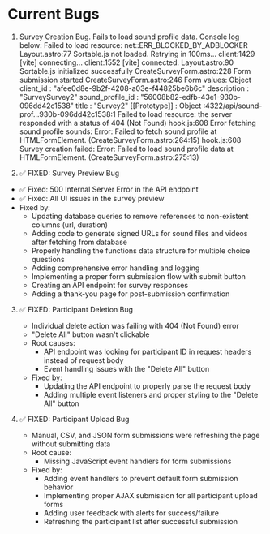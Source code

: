 # Current Bugs

1. Survey Creation Bug. Fails to load sound profile data.
Console log below:
Failed to load resource: net::ERR_BLOCKED_BY_ADBLOCKER
Layout.astro:77 Sortable.js not loaded. Retrying in 100ms...
client:1429 [vite] connecting...
client:1552 [vite] connected.
Layout.astro:90 Sortable.js initialized successfully
CreateSurveyForm.astro:228 Form submission started
CreateSurveyForm.astro:246 Form values:
Object
client_id
:
"afee0d8e-9b2f-4208-a03e-f44825be6b6c"
description
:
"SurveySurvey2"
sound_profile_id
:
"56008b82-edfb-43e1-930b-096dd42c1538"
title
:
"Survey2"
[[Prototype]]
:
Object
:4322/api/sound-prof…930b-096dd42c1538:1
 Failed to load resource: the server responded with a status of 404 (Not Found)
hook.js:608 Error fetching sound profile sounds: Error: Failed to fetch sound profile
    at HTMLFormElement.<anonymous> (CreateSurveyForm.astro:264:15)
hook.js:608 Survey creation failed: Error: Failed to load sound profile data
    at HTMLFormElement.<anonymous> (CreateSurveyForm.astro:275:13)


2. ✅ FIXED: Survey Preview Bug
- ✅ Fixed: 500 Internal Server Error in the API endpoint
- ✅ Fixed: All UI issues in the survey preview
- Fixed by:
  - Updating database queries to remove references to non-existent columns (url, duration)
  - Adding code to generate signed URLs for sound files and videos after fetching from database
  - Properly handling the functions data structure for multiple choice questions
  - Adding comprehensive error handling and logging
  - Implementing a proper form submission flow with submit button
  - Creating an API endpoint for survey responses
  - Adding a thank-you page for post-submission confirmation

3. ✅ FIXED: Participant Deletion Bug
   - Individual delete action was failing with 404 (Not Found) error
   - "Delete All" button wasn't clickable
   - Root causes:
     - API endpoint was looking for participant ID in request headers instead of request body
     - Event handling issues with the "Delete All" button
   - Fixed by:
     - Updating the API endpoint to properly parse the request body
     - Adding multiple event listeners and proper styling to the "Delete All" button

4. ✅ FIXED: Participant Upload Bug
   - Manual, CSV, and JSON form submissions were refreshing the page without submitting data
   - Root cause:
     - Missing JavaScript event handlers for form submissions
   - Fixed by:
     - Adding event handlers to prevent default form submission behavior
     - Implementing proper AJAX submission for all participant upload forms
     - Adding user feedback with alerts for success/failure
     - Refreshing the participant list after successful submission
